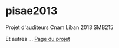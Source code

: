 pisae2013
=========

Projet d'auditeurs Cnam Liban 2013 SMB215

Et autres ...
[Page du projet](http://projet.cofares.net)
